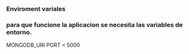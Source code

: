 ### Enviroment variales

### para que funcione la aplicacion se necesita las variables de entorno.

MONGODB_URI 
PORT = 5000